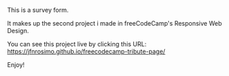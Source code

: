 This is a survey form.

It makes up the second project i made in freeCodeCamp's Responsive Web Design.

You can see this project live by clicking this URL: https://jfnrosimo.github.io/freecodecamp-tribute-page/

Enjoy!